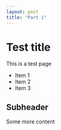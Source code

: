 ```yaml
---
layout: post
title: "Part 1"
---
```

# Test title

This is a test page

* Item 1
* Item 2
* Item 3

## Subheader

Some more content
